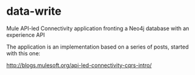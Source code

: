 # data-write
Mule API-led Connectivity application fronting a Neo4j database with an experience API

The application is an implementation based on a series of posts, started with this one:

http://blogs.mulesoft.org/api-led-connectivity-cqrs-intro/
